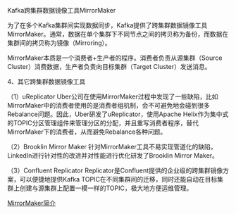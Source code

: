 Kafka跨集群数据镜像工具MirrorMaker



为了在多个Kafka集群间实现数据同步，Kafka提供了跨集群数据镜像工具MirrorMaker。通常，数据在单个集群下不同节点之间的拷贝称为备份，而数据在集群间的拷贝称为镜像（Mirroring）。

MirrorMaker本质是一个消费者+生产者的程序。消费者负责从源集群（Source Cluster）消费数据，生产者负责向目标集群（Target Cluster）发送消息。





4、其它跨集群数据镜像工具

（1）uReplicator
Uber公司在使用MirrorMaker过程中发现了一些缺陷，比如MirrorMaker中的消费者使用的是消费者组机制，会不可避免地会碰到很多Rebalance问题。因此，Uber研发了uReplicator，使用Apache Helix作为集中式的TOPIC分区管理组件来管理分区的分配，并且重写消费者程序，替代MirrorMaker下的消费者，从而避免Rebalance各种问题。

（2）Brooklin Mirror Maker
针对MirrorMaker工具不易实现管道化的缺陷，LinkedIn进行针对性的改进并对性能进行优化研发了Brooklin Mirror Maker。

（3）Confluent Replicator
Replicator是Confluent提供的企业级的跨集群镜像方案，可以便捷地提供Kafka TOPIC在不同集群间的迁移，同时还能自动在目标集群上创建与源集群上配置一模一样的TOPIC，极大地方便运维管理。




[MirrorMaker简介](https://blog.51cto.com/9291927/2497842#h44)  






